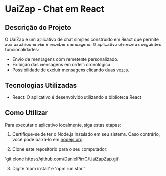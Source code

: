 # UaiZap - Chat em React

## Descrição do Projeto
O UaiZap é um aplicativo de chat simples construído em React que permite aos usuários enviar e receber mensagens. O aplicativo oferece as seguintes funcionalidades:

- Envio de mensagens com remetente personalizado.
- Exibição das mensagens em ordem cronológica.
- Possibilidade de excluir mensagens clicando duas vezes.

## Tecnologias Utilizadas
- React: O aplicativo é desenvolvido utilizando a biblioteca React

## Como Utilizar
Para executar o aplicativo localmente, siga estas etapas:

1. Certifique-se de ter o Node.js instalado em seu sistema. Caso contrário, você pode baixá-lo em [nodejs.org](https://nodejs.org/).

2. Clone este repositório para o seu computador:

'git clone https://github.com/DanielPimC/UaiZapZap.git'

3. Digite 'npm install' e 'npm run start'
